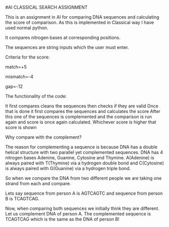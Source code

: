 #AI CLASSICAL SEARCH ASSIGNMENT


This is an assignment in AI for comparing DNA sequences and calculating the score of comparison.
As this is implemented in Classical way I have used normal python.


It compares nitrogen bases at corresponding positions.


The sequences are string inputs which the user must enter.


Criteria for the score:

  match=+5
  
  mismatch=-4
  
  gap=-12

The functionality of the code:

  It first compares cleans the sequences then checks if they are valid
  Once that is done it first compares the sequences and calculates the score
  After this one of the sequences is complemented and the comparison is run again and score is once again calculated.
  Whichever score is higher that score is shown
  

Why compare with the complement?

  The reason for complementing a sequence is because DNA has a double helical structure with two parallel yet complemented sequences.
  DNA has 4 nitrogen bases Adenine, Guanine, Cytosine and Thymine. A(Adenine) is always paired with T(Thymine) via a hydrogen double bond and C(Cytosine)
  is always paired with G(Guanine) via a hydrogen triple bond.
  
  So when we compare the DNA from two different people we are taking one strand from each and compare.
  
  Lets say sequence from person A is AGTCAGTC and sequence from person B is TCAGTCAG.
  
  Now, when comparing both sequences we initially think they are different. Let us complement DNA of person A. 
  The complemented sequence is TCAGTCAG which is the same as the DNA of person B!
